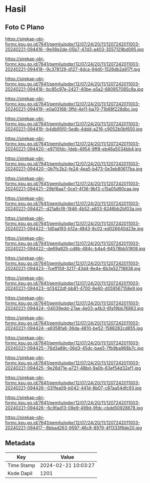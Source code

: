 # Hasil

## Foto C Plano

https://sirekap-obj-formc.kpu.go.id/7641/pemilu/pdpr/12/07/24/20/11/1207242011003-20240221-094416--9e08e2de-05b7-47d3-a403-3557129bd095.jpg

https://sirekap-obj-formc.kpu.go.id/7641/pemilu/pdpr/12/07/24/20/11/1207242011003-20240221-094418--9c378129-d127-4dca-94d0-1526db2a917f.jpg

https://sirekap-obj-formc.kpu.go.id/7641/pemilu/pdpr/12/07/24/20/11/1207242011003-20240221-094418--bc85c97e-2427-40be-a5a2-680957085c8a.jpg

https://sirekap-obj-formc.kpu.go.id/7641/pemilu/pdpr/12/07/24/20/11/1207242011003-20240221-094419--e0a03168-3ffd-4e11-ba70-71b68f228dbc.jpg

https://sirekap-obj-formc.kpu.go.id/7641/pemilu/pdpr/12/07/24/20/11/1207242011003-20240221-094419--b4db95f0-5edb-4ddd-a216-c9052b0bf650.jpg

https://sirekap-obj-formc.kpu.go.id/7641/pemilu/pdpr/12/07/24/20/11/1207242011003-20240221-094420--e9710fdc-1deb-4954-9ff8-eb46a5034bb4.jpg

https://sirekap-obj-formc.kpu.go.id/7641/pemilu/pdpr/12/07/24/20/11/1207242011003-20240221-094420--0b7fc2b2-fe24-4ea5-b473-0e3eb80617ba.jpg

https://sirekap-obj-formc.kpu.go.id/7641/pemilu/pdpr/12/07/24/20/11/1207242011003-20240221-094421--29bf8aa7-0ce1-4f36-9bf3-c15a05d90caa.jpg

https://sirekap-obj-formc.kpu.go.id/7641/pemilu/pdpr/12/07/24/20/11/1207242011003-20240221-094421--d21a8cf8-1946-4b52-a603-8246bb2bf03a.jpg

https://sirekap-obj-formc.kpu.go.id/7641/pemilu/pdpr/12/07/24/20/11/1207242011003-20240221-094422--1d0aa193-b12a-4843-8c02-ed026640d23e.jpg

https://sirekap-obj-formc.kpu.go.id/7641/pemilu/pdpr/12/07/24/20/11/1207242011003-20240221-094422--de69a925-cd8b-484c-b4a4-84578bb51908.jpg

https://sirekap-obj-formc.kpu.go.id/7641/pemilu/pdpr/12/07/24/20/11/1207242011003-20240221-094423--7ceff159-3217-43d4-8e4e-6b3e52718838.jpg

https://sirekap-obj-formc.kpu.go.id/7641/pemilu/pdpr/12/07/24/20/11/1207242011003-20240221-094423--b13422df-bb81-4700-8e60-d059567158e9.jpg

https://sirekap-obj-formc.kpu.go.id/7641/pemilu/pdpr/12/07/24/20/11/1207242011003-20240221-094424--04039edd-27ae-4e03-a4b3-6fa19bb76863.jpg

https://sirekap-obj-formc.kpu.go.id/7641/pemilu/pdpr/12/07/24/20/11/1207242011003-20240221-094424--a9358fa6-36da-4810-be52-1588282cd855.jpg

https://sirekap-obj-formc.kpu.go.id/7641/pemilu/pdpr/12/07/24/20/11/1207242011003-20240221-094425--76d3a89c-06d3-45dc-bae5-7fb9ba968b7c.jpg

https://sirekap-obj-formc.kpu.go.id/7641/pemilu/pdpr/12/07/24/20/11/1207242011003-20240221-094425--9e26d71e-a721-48bd-9a0b-63ef54d32ef1.jpg

https://sirekap-obj-formc.kpu.go.id/7641/pemilu/pdpr/12/07/24/20/11/1207242011003-20240221-094426--031fea09-b042-441d-8b07-c87aa54dfc93.jpg

https://sirekap-obj-formc.kpu.go.id/7641/pemilu/pdpr/12/07/24/20/11/1207242011003-20240221-094426--6c9fad13-09e9-499d-9fdc-cbdd50928678.jpg

https://sirekap-obj-formc.kpu.go.id/7641/pemilu/pdpr/12/07/24/20/11/1207242011003-20240221-094417--8bbad263-9597-46c8-8979-4f1333f6de20.jpg


## Metadata

| Key        | Value               |
| ---------- | ------------------- |
| Time Stamp | 2024-02-21 10:03:27 |
| Kode Dapil | 1201                |



